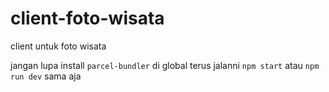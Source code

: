 # client-foto-wisata
client untuk foto wisata


jangan lupa install `parcel-bundler` di global
terus jalanni `npm start` atau `npm run dev` sama aja